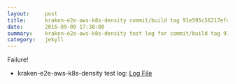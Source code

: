 ```yaml
---
layout:     post
title:      kraken-e2e-aws-k8s-density commit/build tag 91e595c56217efce19eb51afb72a58232ad4135a
date:       2016-09-09 17:38:00
summary:    kraken-e2e-aws-k8s-density test log for commit/build tag 91e595c56217efce19eb51afb72a58232ad4135a.
category:   jekyll
---
```


Failure!

- kraken-e2e-aws-k8s-density test log: [Log File](http://s3-us-west-2.amazonaws.com/kraken-e2e-logs/pipelet.kubeme.io/kraken-e2e-aws-k8s-density/11/build-log.txt)
